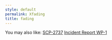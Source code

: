 ```yaml
---
style: default
permalink: Xfading
title: fading
---
```

You may also like:
[SCP-2737](http://scp-wiki.net/scp-2737)
[Incident Report WP-1](http://scp-wiki.net/incident-report-wp-1)